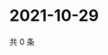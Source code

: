 # 2021-10-29

共 0 条

<!-- BEGIN WEIBO -->
<!-- 最后更新时间 Fri Oct 29 2021 17:14:24 GMT+0800 (China Standard Time) -->

<!-- END WEIBO -->
